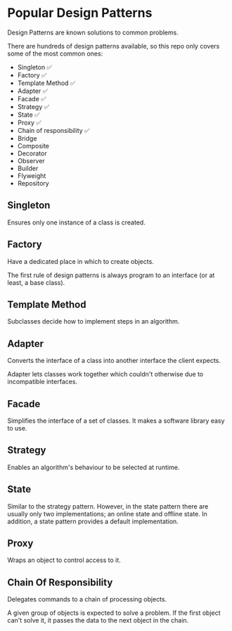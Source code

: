 # Popular Design Patterns

Design Patterns are known solutions to common problems.

There are hundreds of design patterns available, so this repo only covers some of the most common ones:

- Singleton :white_check_mark:
- Factory :white_check_mark:
- Template Method :white_check_mark:
- Adapter :white_check_mark:
- Facade :white_check_mark:
- Strategy :white_check_mark:
- State :white_check_mark:
- Proxy :white_check_mark:
- Chain of responsibility :white_check_mark:
- Bridge
- Composite
- Decorator
- Observer
- Builder
- Flyweight
- Repository

## Singleton

Ensures only one instance of a class is created.

## Factory

Have a dedicated place in which to create objects.

The first rule of design patterns is always program to an interface (or at least, a base class).

## Template Method

Subclasses decide how to implement steps in an algorithm.

## Adapter

Converts the interface of a class into another interface the client expects.

Adapter lets classes work together which couldn't otherwise due to incompatible interfaces.

## Facade

Simplifies the interface of a set of classes. It makes a software library easy to use.

## Strategy

Enables an algorithm's behaviour to be selected at runtime.

## State

Similar to the strategy pattern. However, in the state pattern there are usually only two implementations;
an online state and offline state. In addition, a state pattern provides a default implementation.

## Proxy

Wraps an object to control access to it.

## Chain Of Responsibility

Delegates commands to a chain of processing objects.

A given group of objects is expected to solve a problem. If the first object can't solve it, it passes
the data to the next object in the chain.